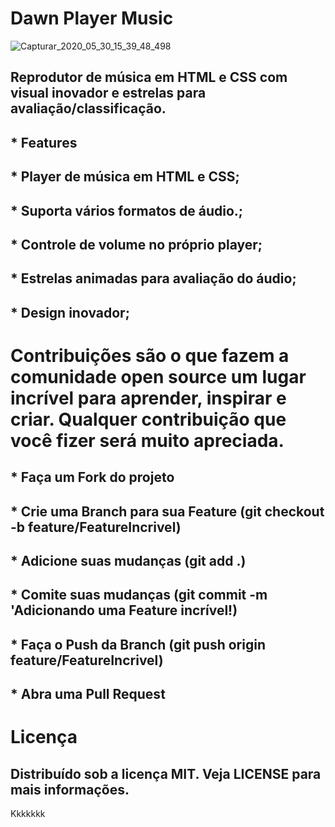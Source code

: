 #  Dawn Player Music
![Capturar_2020_05_30_15_39_48_498](https://user-images.githubusercontent.com/60757768/83336705-fd2d9c00-a28b-11ea-893e-9a4f7aa2b5f2.png)

## Reprodutor de música em HTML e CSS com visual inovador e estrelas para avaliação/classificação.


## * Features
## * Player de música em HTML e CSS;
## * Suporta vários formatos de áudio.;
## * Controle de volume no próprio player;
## * Estrelas animadas para avaliação do áudio;
## * Design inovador;


# Contribuições são o que fazem a comunidade open source um lugar incrível para aprender, inspirar e criar. Qualquer contribuição que você fizer será muito apreciada.

## * Faça um Fork do projeto
## * Crie uma Branch para sua Feature (git checkout -b feature/FeatureIncrivel)
## * Adicione suas mudanças (git add .)
## * Comite suas mudanças (git commit -m 'Adicionando uma Feature incrível!)
## * Faça o Push da Branch (git push origin feature/FeatureIncrivel)
## * Abra uma Pull Request



# Licença

## Distribuído sob a licença MIT. Veja LICENSE para mais informações.




Kkkkkkk

